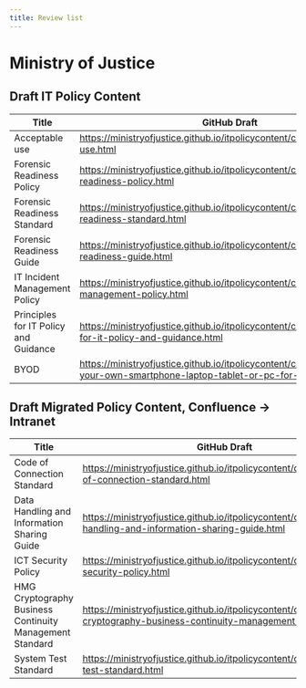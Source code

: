 ```yaml
---
title: Review list
---
```


# Ministry of Justice

## **Draft** IT Policy Content

| Title | GitHub Draft | Intranet preview |
|---|---|---|
| Acceptable use | <https://ministryofjustice.github.io/itpolicycontent/content/acceptable-use.html> | <https://intranet.justice.gov.uk/?page_id=106474> |
| Forensic Readiness Policy | <https://ministryofjustice.github.io/itpolicycontent/content/forensic-readiness-policy.html> |  |
| Forensic Readiness Standard | <https://ministryofjustice.github.io/itpolicycontent/content/forensic-readiness-standard.html> |  |
| Forensic Readiness Guide | <https://ministryofjustice.github.io/itpolicycontent/content/forensic-readiness-guide.html> |  |
| IT Incident Management Policy | <https://ministryofjustice.github.io/itpolicycontent/content/it-incident-management-policy.html> |  |
| Principles for IT Policy and Guidance | <https://ministryofjustice.github.io/itpolicycontent/content/principles-for-it-policy-and-guidance.html> |  |
| BYOD | <https://ministryofjustice.github.io/itpolicycontent/content/using-your-own-smartphone-laptop-tablet-or-pc-for-work.html> |  |

## **Draft** Migrated Policy Content, Confluence -> Intranet

| Title | GitHub Draft | Intranet preview |
|---|---|---|
| Code of Connection Standard | <https://ministryofjustice.github.io/itpolicycontent/content/code-of-connection-standard.html> | <https://intranet.justice.gov.uk/?page_id=107373> |
| Data Handling and Information Sharing Guide | <https://ministryofjustice.github.io/itpolicycontent/content/data-handling-and-information-sharing-guide.html> | <https://intranet.justice.gov.uk/?page_id=106420> |
| ICT Security Policy | <https://ministryofjustice.github.io/itpolicycontent/content/ict-security-policy.html> |  |
| HMG Cryptography Business Continuity Management Standard | <https://ministryofjustice.github.io/itpolicycontent/content/hmg-cryptography-business-continuity-management-standard.html> |  |
| System Test Standard | <https://ministryofjustice.github.io/itpolicycontent/content/system-test-standard.html> |  |
